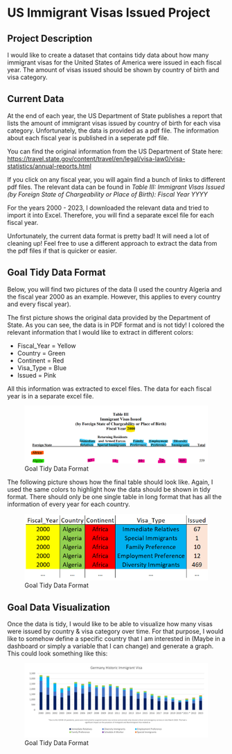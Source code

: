 # US Immigrant Visas Issued Project

## Project Description

I would like to create a dataset that contains tidy data about how many
immigrant visas for the United States of America were issued in each
fiscal year. The amount of visas issued should be shown by country of
birth and visa category.

## Current Data

At the end of each year, the US Department of State publishes a report
that lists the amount of immigrant visas issued by country of birth for
each visa category. Unfortunately, the data is provided as a pdf file.
The information about each fiscal year is published in a seperate pdf
file.

You can find the original information from the US Department of State
here:
<https://travel.state.gov/content/travel/en/legal/visa-law0/visa-statistics/annual-reports.html>

If you click on any fiscal year, you will again find a bunch of links to
different pdf files. The relevant data can be found in *Table III:
Immigrant Visas Issued (by Foreign State of Chargeability or Place of
Birth): Fiscal Year YYYY*

For the years 2000 - 2023, I downloaded the relevant data and tried to
import it into Excel. Therefore, you will find a separate excel file for
each fiscal year.

Unfortunately, the current data format is pretty bad! It will need a lot
of cleaning up! Feel free to use a different approach to extract the
data from the pdf files if that is quicker or easier.

## Goal Tidy Data Format

Below, you will find two pictures of the data (I used the country
Algeria and the fiscal year 2000 as an example. However, this applies to
every country and every fiscal year).

The first picture shows the original data provided by the Department of
State. As you can see, the data is in PDF format and is not tidy! I
colored the relevant information that I would like to extract in
different colors:

-   Fiscal\_Year = Yellow
-   Country = Green
-   Continent = Red
-   Visa\_Type = Blue
-   Issued = Pink

All this information was extracted to excel files. The data for each
fiscal year is in a separate excel file.

<figure>
<img src="Original_Data_Format.png" alt="Goal Tidy Data Format" />
<figcaption aria-hidden="true">Goal Tidy Data Format</figcaption>
</figure>

The following picture shows how the final table should look like. Again,
I used the same colors to highlight how the data should be shown in tidy
format. There should only be one single table in long format that has
all the information of every year for each country.

<figure>
<img src="Goal_Tidy_Data_Format.png" alt="Goal Tidy Data Format" />
<figcaption aria-hidden="true">Goal Tidy Data Format</figcaption>
</figure>

## Goal Data Visualization

Once the data is tidy, I would like to be able to visualize how many
visas were issued by country & visa category over time. For that
purpose, I would like to somehow define a specific country that I am
interested in (Maybe in a dashboard or simply a variable that I can
change) and generate a graph. This could look something like this:

<figure>
<img src="German_Historic_Immigrant_Visa.png"
alt="Goal Tidy Data Format" />
<figcaption aria-hidden="true">Goal Tidy Data Format</figcaption>
</figure>
